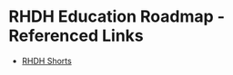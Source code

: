 # RHDH Education Roadmap - Referenced Links

- [RHDH Shorts](https://drive.google.com/drive/folders/1ueScwQAv8K_qidJiLQ_NFB05l9mGnbNR)
